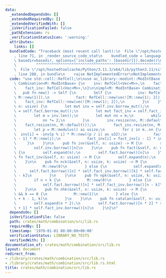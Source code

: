 ```yaml
---
data:
  _extendedDependsOn: []
  _extendedRequiredBy: []
  _extendedVerifiedWith: []
  _isVerificationFailed: false
  _pathExtension: rs
  _verificationStatusIcon: ':warning:'
  attributes:
    links: []
  bundledCode: "Traceback (most recent call last):\n  File \"/opt/hostedtoolcache/Python/3.11.3/x64/lib/python3.11/site-packages/onlinejudge_verify/documentation/build.py\"\
    , line 71, in _render_source_code_stat\n    bundled_code = language.bundle(stat.path,\
    \ basedir=basedir, options={'include_paths': [basedir]}).decode()\n          \
    \         ^^^^^^^^^^^^^^^^^^^^^^^^^^^^^^^^^^^^^^^^^^^^^^^^^^^^^^^^^^^^^^^^^^^^^^^^^^^^^^^^^\n\
    \  File \"/opt/hostedtoolcache/Python/3.11.3/x64/lib/python3.11/site-packages/onlinejudge_verify/languages/rust.py\"\
    , line 288, in bundle\n    raise NotImplementedError\nNotImplementedError\n"
  code: "use std::cell::RefCell;\n\nuse ac_library::modint::ModIntBase;\n\npub struct\
    \ Combination<M: ModIntBase> {\n    inv: RefCell<Vec<M>>,\n    fact: RefCell<Vec<M>>,\n\
    \    fact_inv: RefCell<Vec<M>>,\n}\n\nimpl<M: ModIntBase> Combination<M> {\n \
    \   pub fn new() -> Self {\n        Self {\n            inv: RefCell::new(vec![M::new(0),\
    \ M::new(1)]),\n            fact: RefCell::new(vec![M::new(1); 2]),\n        \
    \    fact_inv: RefCell::new(vec![M::new(1); 2]),\n        }\n    }\n\n    fn expand(&self,\
    \ n: usize) {\n        let mut inv = self.inv.borrow_mut();\n        let mut fact\
    \ = self.fact.borrow_mut();\n        let mut fact_inv = self.fact_inv.borrow_mut();\n\
    \        let m = inv.len();\n        let mut nn = m;\n        while nn <= n {\n\
    \            nn *= 2;\n        }\n        inv.resize(nn, M::default());\n    \
    \    fact.resize(nn, M::default());\n        fact_inv.resize(nn, M::default());\n\
    \        let p = M::modulus() as usize;\n        for i in m..nn {\n          \
    \  inv[i] = -inv[p % i] * M::new((p / i) as u32);\n            fact[i] = fact[i\
    \ - 1] * M::new(i);\n            fact_inv[i] = fact_inv[i - 1] * inv[i];\n   \
    \     }\n    }\n\n    pub fn inv(&self, n: usize) -> M {\n        self.expand(n);\n\
    \        self.inv.borrow()[n]\n    }\n\n    pub fn fact(&self, n: usize) -> M\
    \ {\n        self.expand(n);\n        self.fact.borrow()[n]\n    }\n\n    pub\
    \ fn fact_inv(&self, n: usize) -> M {\n        self.expand(n);\n        self.fact_inv.borrow()[n]\n\
    \    }\n\n    pub fn nck(&self, n: usize, k: usize) -> M {\n        if n < k {\n\
    \            M::new(0)\n        } else {\n            self.expand(n);\n      \
    \      self.fact.borrow()[n] * self.fact_inv.borrow()[k] * self.fact_inv.borrow()[n\
    \ - k]\n        }\n    }\n\n    pub fn npk(&self, n: usize, k: usize) -> M {\n\
    \        if n < k {\n            M::new(0)\n        } else {\n            self.expand(n);\n\
    \            self.fact.borrow()[n] * self.fact_inv.borrow()[n - k]\n        }\n\
    \    }\n\n    pub fn nhk(&self, n: usize, k: usize) -> M {\n        if n == 0\
    \ && k == 0 {\n            M::new(1)\n        } else {\n            self.nck(n\
    \ + k - 1, k)\n        }\n    }\n\n    pub fn catalan(&self, n: usize) -> M {\n\
    \        self.expand(n * 2);\n        self.fact.borrow()[n * 2] * self.fact_inv.borrow()[n\
    \ + 1] * self.fact_inv.borrow()[n]\n    }\n}\n"
  dependsOn: []
  isVerificationFile: false
  path: crates/math/combination/src/lib.rs
  requiredBy: []
  timestamp: '1970-01-01 00:00:00+00:00'
  verificationStatus: LIBRARY_NO_TESTS
  verifiedWith: []
documentation_of: crates/math/combination/src/lib.rs
layout: document
redirect_from:
- /library/crates/math/combination/src/lib.rs
- /library/crates/math/combination/src/lib.rs.html
title: crates/math/combination/src/lib.rs
---
```

